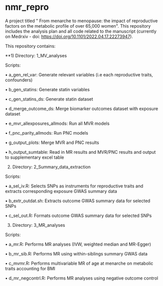 # nmr_repro
A project titled " From menarche to menopause: the impact of reproductive factors on the metabolic profile of over 65,000 women". This repository includes the analysis plan and all code related to the manuscript (currently on Medrxiv - doi: https://doi.org/10.1101/2022.04.17.22273947).

This repository contains:

**1) Directory: 1_MV_analyses

Scripts:

•	a_gen_rel_var: Generate relevant variables (i.e each reproductive traits, confounders)

•	b_gen_statins: Generate statin variables

•	c_gen_statins_ds: Generate statin dataset

•	d_merge_outcome_ds: Merge biomarker outcomes dataset with exposure dataset

•	e_mvr_allexposures_allmods: Run all MVR models

•	f_pnc_parity_allmods: Run PNC models

•	g_output_plots: Merge MVR and PNC results

•	h_output_sumtable: Read in MR results and MVR/PNC results and output to supplementary excel table

2)	Directory: 2_Summary_data_extraction

Scripts:

•	a_sel_iv.R: Selects SNPs as instruments for reproductive traits and extracts corresponding exposure GWAS summary data

•	b_extr_outdat.sh: Extracts outcome GWAS summary data for selected SNPs

•	c_sel_out.R: Formats outcome GWAS summary data for selected SNPs

3)	Directory: 3_MR_analyses

Scripts:

•	a_mr.R: Performs MR analyses (IVW, weighted median and MR-Egger)

•	b_mr_sib.R: Performs MR using within-siblings summary GWAS data

•	c_mvmr.R: Performs multivariable MR of age at menarche on metabolic traits accounting for BMI

•	d_mr_negcontrl.R: Performs MR analyses using negative outcome control 

